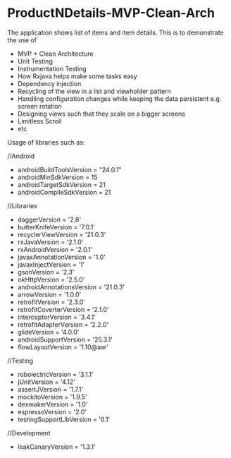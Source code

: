 # ProductNDetails-MVP-Clean-Arch

The application shows list of items and item details. 
This is to demonstrate the use of

* MVP + Clean Architecture
* Unit Testing
* Instrumentation Testing
* How Rxjava helps make some tasks easy
* Dependency injection
* Recycling of the view in a list and viewholder pattern
* Handling configuration changes while keeping the data persistent e.g. screen rotation
* Designing views such that they scale on a bigger screens
* Limitless Scroll
* etc

Usage of libraries such as:

//Android
  * androidBuildToolsVersion = "24.0.1"
  * androidMinSdkVersion = 15
  * androidTargetSdkVersion = 21
  * androidCompileSdkVersion = 21

//Libraries
  * daggerVersion = '2.8'
  * butterKnifeVersion = '7.0.1'
  * recyclerViewVersion = '21.0.3'
  * rxJavaVersion = '2.1.0'
  * rxAndroidVersion = '2.0.1'
  * javaxAnnotationVersion = '1.0'
  * javaxInjectVersion = '1'
  * gsonVersion = '2.3'
  * okHttpVersion = '2.5.0'
  * androidAnnotationsVersion = '21.0.3'
  * arrowVersion = '1.0.0'
  * retrofitVersion = '2.3.0'
  * retrofitCoverterVersion = '2.1.0'
  * interceptorVersion = '3.4.1'
  * retrofitAdapterVersion = '2.2.0'
  * glideVersion = '4.0.0'
  * androidSupportVersion = '25.3.1'
  * flowLayoutVersion = '1.10@aar'

//Testing
  * robolectricVersion = '3.1.1'
  * jUnitVersion = '4.12'
  * assertJVersion = '1.7.1'
  * mockitoVersion = '1.9.5'
  * dexmakerVersion = '1.0'
  * espressoVersion = '2.0'
  * testingSupportLibVersion = '0.1'

//Development
  * leakCanaryVersion = '1.3.1'
